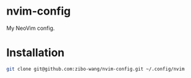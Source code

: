 # nvim-config
My NeoVim config.



# Installation

```bash
git clone git@github.com:zibo-wang/nvim-config.git ~/.config/nvim
```
